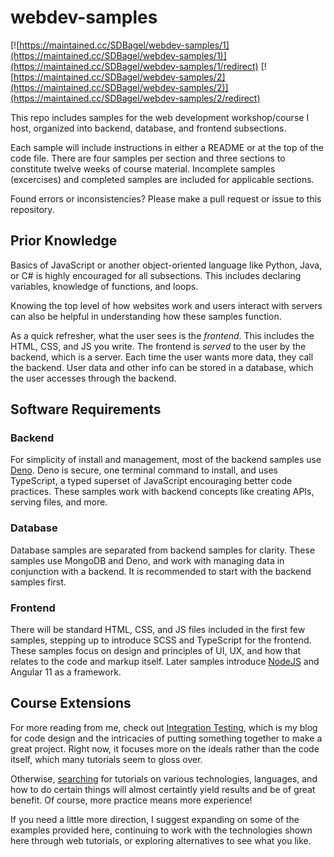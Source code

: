 # webdev-samples
[![https://maintained.cc/SDBagel/webdev-samples/1](https://maintained.cc/SDBagel/webdev-samples/1)](https://maintained.cc/SDBagel/webdev-samples/1/redirect)
[![https://maintained.cc/SDBagel/webdev-samples/2](https://maintained.cc/SDBagel/webdev-samples/2)](https://maintained.cc/SDBagel/webdev-samples/2/redirect)

This repo includes samples for the web development workshop/course I host, organized into backend, database, and frontend subsections.

Each sample will include instructions in either a README or at the top of the code file. There are four samples per section and three sections to constitute twelve weeks of course material. Incomplete samples (excercises) and completed samples are included for applicable sections.

Found errors or inconsistencies? Please make a pull request or issue to this repository.

## Prior Knowledge
Basics of JavaScript or another object-oriented language like Python, Java, or C# is highly encouraged for all subsections. This includes declaring variables, knowledge of functions, and loops.

Knowing the top level of how websites work and users interact with servers can also be helpful in understanding how these samples function. 

As a quick refresher, what the user sees is the *frontend*. This includes the HTML, CSS, and JS you write. The frontend is *served* to the user by the backend, which is a server. Each time the user wants more data, they call the backend. User data and other info can be stored in a database, which the user accesses through the backend.

## Software Requirements

### Backend
For simplicity of install and management, most of the backend samples use [Deno](https://deno.land). Deno is secure, one terminal command to install, and uses TypeScript, a typed superset of JavaScript encouraging better code practices. These samples work with backend concepts like creating APIs, serving files, and more.

### Database
Database samples are separated from backend samples for clarity. These samples use MongoDB and Deno, and work with managing data in conjunction with a backend. It is recommended to start with the backend samples first.

### Frontend
There will be standard HTML, CSS, and JS files included in the first few samples, stepping up to introduce SCSS and TypeScript for the frontend. These samples focus on design and principles of UI, UX, and how that relates to the code and markup itself. Later samples introduce [NodeJS](https://nodejs.org/en/) and Angular 11 as a framework.

## Course Extensions
For more reading from me, check out [Integration Testing](https://sdbagel.com/integration-testing), which is my blog for code design and the intricacies of putting something together to make a great project. Right now, it focuses more on the ideals rather than the code itself, which many tutorials seem to gloss over.

Otherwise, [searching](https://ddg.gg) for tutorials on various technologies, languages, and how to do certain things will almost certaintly yield results and be of great benefit. Of course, more practice means more experience!

If you need a little more direction, I suggest expanding on some of the examples provided here, continuing to work with the technologies shown here through web tutorials, or exploring alternatives to see what you like.